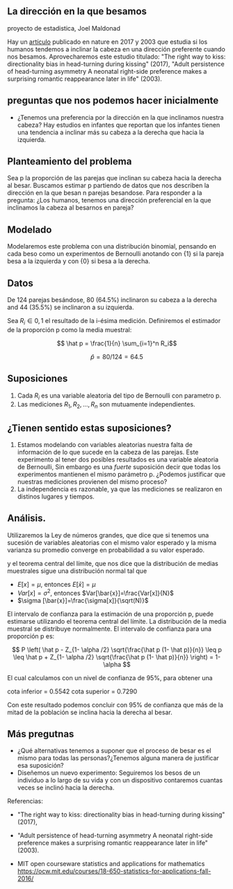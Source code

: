 ## La dirección en la que besamos
proyecto de estadistica, Joel Maldonad


Hay un [artículo]([/guides/content/editing-an-existing-page](https://www.nature.com/articles/s41598-017-04942-9)) publicado en nature en 2017 y 2003 que estudia 
si los humanos tendemos a inclinar la cabeza en una dirección preferente cuando nos besamos. Aprovecharemos este estudio titulado: "The right way to kiss: directionality bias in head-turning during kissing" (2017), "Adult persistence of head-turning asymmetry A neonatal right-side preference makes a surprising romantic reappearance later in life" (2003).



## preguntas que nos podemos hacer inicialmente
- ¿Tenemos una preferencia por la dirección en la que inclinamos nuestra cabeza? Hay estudios en infantes que reportan que los infantes tienen una tendencia a inclinar más su cabeza a la derecha que hacia la izquierda.

## Planteamiento del problema
Sea p  la proporción de las parejas que inclinan su cabeza hacia la derecha al besar. Buscamos estimar p partiendo de datos que nos describen la dirección en la que besan n parejas besandose.
Para responder a la pregunta: ¿Los humanos, tenemos una dirección preferencial en la que inclinamos la cabeza al besarnos en pareja?

## Modelado
Modelaremos este problema con una distribución binomial, pensando en cada beso como un experimentos de Bernoulli anotando con {1} si la pareja besa a la izquierda y con {0} si besa a la derecha. 

## Datos
De 124 parejas besándose, 80 (64.5%) inclinaron su cabeza a la derecha and 44 (35.5%)
se inclinaron a su izquierda.

Sea $R_i \in {0,1}$ el resultado de la i-ésima medición. Definiremos el estimador de la proporción p como la media muestral:

$$  \hat p = \frac{1}{n}  \sum_{i=1}^n R_i$$

$$\hat p = 80/124 =64.5% $$


## Suposiciones
1. Cada $R_i$ es una variable aleatoria del tipo de Bernoulli con parametro p.
2. Las mediciones $R_1, R_2 ,...,R_n$ son mutuamente independientes.
## ¿Tienen sentido estas suposiciones?
1. Estamos modelando con variables aleatorias nuestra falta de información de lo que sucede en la cabeza de las parejas. Este experimento al tener dos posibles resultados es una variable aleatoria de Bernoulli, Sin embargo es una *fuerte* suposición decir que todas los experimentos mantienen el mismo parámetro p. ¿Podemos justificar que nuestras mediciones provienen del mismo proceso?
2. La independencia es razonable, ya que las mediciones se realizaron en distinos lugares y tiempos.


## Análisis.
Utilizaremos la Ley de números grandes, que dice que si tenemos una sucesión de variables aleatorias con el mismo valor esperado y la misma varianza su promedio converge en probabilidad a su valor esperado.

y el teorema central del límite, que nos dice que la distribución de medias muestrales sigue una distribución normal tal que

- $E[x] = \mu$, entonces $E[\bar{x}]=\mu$
- $Var[x] = \sigma^{2}$, entonces $Var[\bar{x}]=\frac{Var[x]}{N}$
- $\sigma [\bar{x}]=\frac{\sigma[x]}{\sqrt(N)}$ 

El intervalo de confianza para la estimación de una proporción p, puede estimarse utilizando el teorema central del límite. La distribución de la media muestral se distribuye normalmente. El intervalo de confianza para una proporción p es:

$$ P \left( \hat p - Z_{1- \alpha /2} \sqrt{\frac{\hat p (1- \hat p)}{n}} \leq p \leq \hat p + Z_{1- \alpha /2} \sqrt{\frac{\hat p (1- \hat p)}{n}} \right)  = 1-\alpha $$

El cual calculamos con un nivel de confianza de 95%, para obtener una

cota inferior = 0.5542
cota superior = 0.7290

Con este resultado podemos concluir con 95% de confianza que más de la mitad de la población se inclina hacia la derecha al besar.


## Más pregutnas
- ¿Qué alternativas tenemos a suponer que el proceso de besar es el mismo para todas las personas?¿Tenemos alguna manera de justificar esa suposición?
- Diseñemos un nuevo experimento: Seguiremos los besos de un individuo a lo largo de su vida y con un dispositivo contaremos cuantas veces se inclinó hacia la derecha.


Referencias:

- "The right way to kiss: directionality bias in head-turning during kissing" (2017),
 
- "Adult persistence of head-turning asymmetry A neonatal right-side preference makes a surprising romantic reappearance later in life" (2003).


- MIT open courseware statistics and applications for mathematics https://ocw.mit.edu/courses/18-650-statistics-for-applications-fall-2016/






